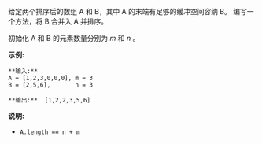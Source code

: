 给定两个排序后的数组 A 和 B，其中 A 的末端有足够的缓冲空间容纳 B。 编写一个方法，将 B 合并入 A 并排序。

初始化 A 和 B 的元素数量分别为  _m_ 和 _n_ 。

**示例:**

    
    
    **输入:**
    A = [1,2,3,0,0,0], m = 3
    B = [2,5,6],       n = 3
    
    **输出:**  [1,2,2,3,5,6]

**说明:**

  * `A.length == n + m`

